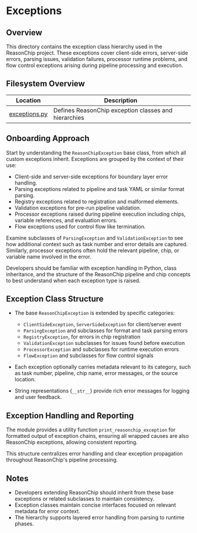 # Exceptions

## Overview

This directory contains the exception class hierarchy used in the ReasonChip
project. These exceptions cover client-side errors, server-side errors,
parsing issues, validation failures, processor runtime problems, and flow
control exceptions arising during pipeline processing and execution.

## Filesystem Overview

| Location          | Description                           |
|-------------------|-------------------------------------|
| [exceptions.py](./exceptions.py) | Defines ReasonChip exception classes and hierarchies |

## Onboarding Approach

Start by understanding the `ReasonChipException` base class, from which all
custom exceptions inherit. Exceptions are grouped by the context of their
use:

- Client-side and server-side exceptions for boundary layer error handling.
- Parsing exceptions related to pipeline and task YAML or similar format parsing.
- Registry exceptions related to registration and malformed elements.
- Validation exceptions for pre-run pipeline validation.
- Processor exceptions raised during pipeline execution including chips,
  variable references, and evaluation errors.
- Flow exceptions used for control flow like termination.

Examine subclasses of `ParsingException` and `ValidationException` to see
how additional context such as task number and error details are captured.
Similarly, processor exceptions often hold the relevant pipeline, chip, or
variable name involved in the error.

Developers should be familiar with exception handling in Python, class
inheritance, and the structure of the ReasonChip pipeline and chip concepts to
best understand when each exception type is raised.

## Exception Class Structure

- The base `ReasonChipException` is extended by specific categories:
  - `ClientSideException`, `ServerSideException` for client/server event
  - `ParsingException` and subclasses for format and task parsing errors
  - `RegistryException`, for errors in chip registration
  - `ValidationException` subclasses for issues found before execution
  - `ProcessorException` and subclasses for runtime execution errors
  - `FlowException` and subclasses for flow control signals

- Each exception optionally carries metadata relevant to its category, such as
  task number, pipeline, chip name, error messages, or the source location.

- String representations (`__str__`) provide rich error messages for logging
  and user feedback.

## Exception Handling and Reporting

The module provides a utility function `print_reasonchip_exception` for
formatted output of exception chains, ensuring all wrapped causes are also
ReasonChip exceptions, allowing consistent reporting.

This structure centralizes error handling and clear exception propagation
throughout ReasonChip's pipeline processing.

## Notes

- Developers extending ReasonChip should inherit from these base exceptions or
  related subclasses to maintain consistency.
- Exception classes maintain concise interfaces focused on relevant metadata
  for error context.
- The hierarchy supports layered error handling from parsing to runtime phases.
